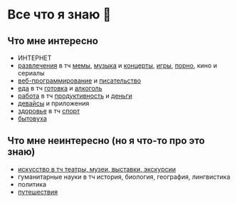 # Все что я знаю 🚧

## Что мне интересно

- ИНТЕРНЕТ
- [развлечения](./Entertainment/index.md) в тч [мемы](Entertainment/Memes/index.md), [музыка](Entertainment/Music/index.md) и [концерты](Entertainment/Music/Gigs.md), [игры](Entertainment/Games.md), [порно](Entertainment/Porn.md), кино и сериалы  
- [веб-программирование](../Code/index.md) и [писательство](Writing/index.md)
- [еда](./Food/index.md) в тч [готовка](https://potyk.notion.site/d47b6c5c807a41e2a9bb145632a20a5b) и [алкоголь](./Food/Alko.md)
- [работа](./Work/index.md) в тч [продуктивность](Work/Productivity/index.md) и [деньги](Work/Money/index.md)
- [девайсы](Tech/index.md) и приложения
- [здоровье](./Health/index.md) в тч [спорт](./Health/Sport.md)
- [бытовуха](./Routine/Cleaning.md)

## Что мне неинтересно (но я что-то про это знаю)

- [искусство в тч театры, музеи, выставки, экскурсии](./Entertainment/index.md)
- гуманитарные науки в тч история, биология, география, лингвистика
- политика
- [путешествия](Entertainment/Travel.md)
